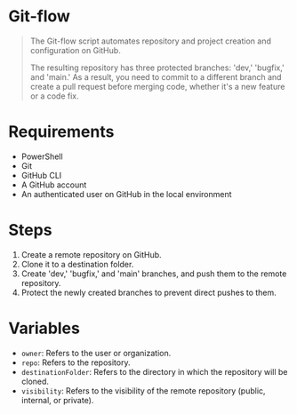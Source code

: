 # Git-flow

> The Git-flow script automates repository and project creation and configuration on GitHub.
>
> The resulting repository has three protected branches: 'dev,' 'bugfix,' and 'main.' As a result, you need to commit to a different branch and create a pull request before merging code, whether it's a new feature or a code fix.

# Requirements

- PowerShell
- Git
- GitHub CLI
- A GitHub account
- An authenticated user on GitHub in the local environment

# Steps

1. Create a remote repository on GitHub.
2. Clone it to a destination folder.
3. Create 'dev,' 'bugfix,' and 'main' branches, and push them to the remote repository.
4. Protect the newly created branches to prevent direct pushes to them.

# Variables

- `owner`: Refers to the user or organization.
- `repo`: Refers to the repository.
- `destinationFolder`: Refers to the directory in which the repository will be cloned.
- `visibility`: Refers to the visibility of the remote repository (public, internal, or private).

